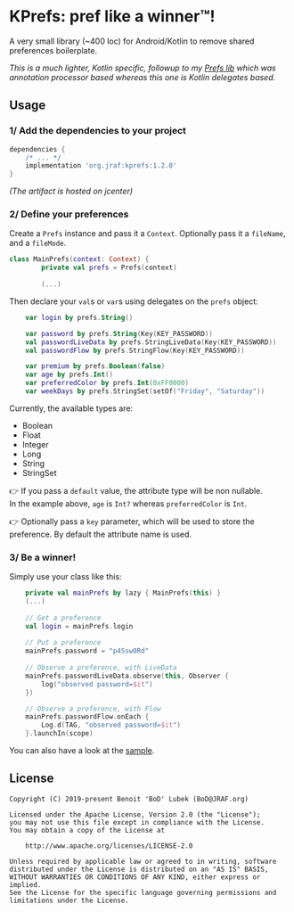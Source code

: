 # KPrefs: pref like a winner™!

A very small library (~400 loc) for Android/Kotlin to remove
shared preferences boilerplate.

_This is a much lighter, Kotlin specific, followup to my [Prefs lib](https://github.com/BoD/android-prefs)
which was annotation processor based whereas this one is
Kotlin delegates based._

## Usage
### 1/ Add the dependencies to your project

```groovy
dependencies {
    /* ... */
    implementation 'org.jraf:kprefs:1.2.0'
}
```
_(The artifact is hosted on jcenter)_

### 2/ Define your preferences
Create a `Prefs` instance and pass it a `Context`.  Optionally pass it
a `fileName`, and a `fileMode`.

```kotlin
class MainPrefs(context: Context) {
        private val prefs = Prefs(context)
        
        (...)
```

Then declare your `val`s or `var`s using delegates on the `prefs` object:

```kotlin
    var login by prefs.String()

    var password by prefs.String(Key(KEY_PASSWORD))
    val passwordLiveData by prefs.StringLiveData(Key(KEY_PASSWORD))
    val passwordFlow by prefs.StringFlow(Key(KEY_PASSWORD))

    var premium by prefs.Boolean(false)
    var age by prefs.Int()
    var preferredColor by prefs.Int(0xFF0000)
    var weekDays by prefs.StringSet(setOf("Friday", "Saturday"))
```

Currently, the available types are:
- Boolean
- Float
- Integer
- Long
- String
- StringSet

👉 If you pass a `default` value, the attribute type will be non nullable.<br>
In the example above, `age` is `Int?` whereas `preferredColor` is `Int`.

👉 Optionally pass a `key` parameter, which will be used
to store the preference.  By default the attribute name is used.

### 3/ Be a winner!
Simply use your class like this:
```kotlin
    private val mainPrefs by lazy { MainPrefs(this) }
    (...)
    
    // Get a preference
    val login = mainPrefs.login
    
    // Put a preference
    mainPrefs.password = "p4Ssw0Rd"
    
    // Observe a preference, with LiveData
    mainPrefs.passwordLiveData.observe(this, Observer {
        log("observed password=$it")
    })

    // Observe a preference, with Flow
    mainPrefs.passwordFlow.onEach {
        Log.d(TAG, "observed password=$it")
    }.launchIn(scope)
```

You can also have a look at the [sample](sample/).

## License

```
Copyright (C) 2019-present Benoit 'BoD' Lubek (BoD@JRAF.org)

Licensed under the Apache License, Version 2.0 (the "License");
you may not use this file except in compliance with the License.
You may obtain a copy of the License at

    http://www.apache.org/licenses/LICENSE-2.0

Unless required by applicable law or agreed to in writing, software
distributed under the License is distributed on an "AS IS" BASIS,
WITHOUT WARRANTIES OR CONDITIONS OF ANY KIND, either express or implied.
See the License for the specific language governing permissions and
limitations under the License.
```
